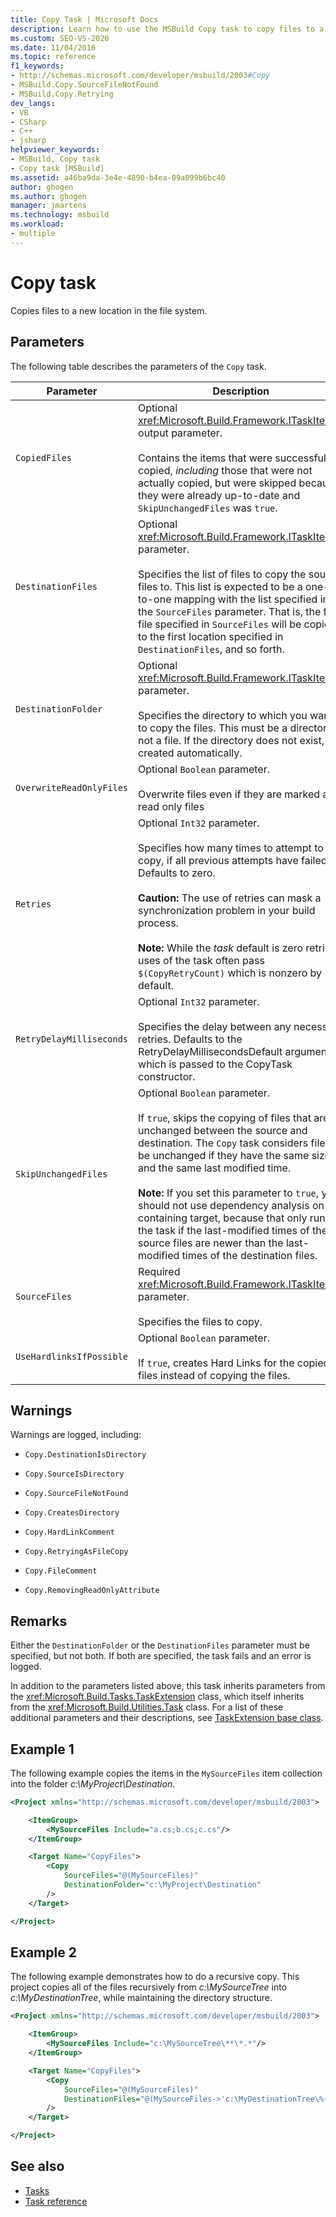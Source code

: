 ```yaml
---
title: Copy Task | Microsoft Docs
description: Learn how to use the MSBuild Copy task to copy files to a new file or folder location in the file system.
ms.custom: SEO-VS-2020
ms.date: 11/04/2016
ms.topic: reference
f1_keywords:
- http://schemas.microsoft.com/developer/msbuild/2003#Copy
- MSBuild.Copy.SourceFileNotFound
- MSBuild.Copy.Retrying
dev_langs:
- VB
- CSharp
- C++
- jsharp
helpviewer_keywords:
- MSBuild, Copy task
- Copy task [MSBuild]
ms.assetid: a46ba9da-3e4e-4890-b4ea-09a099b6bc40
author: ghogen
ms.author: ghogen
manager: jmartens
ms.technology: msbuild
ms.workload:
- multiple
---
```

# Copy task

Copies files to a new location in the file system.

## Parameters

The following table describes the parameters of the `Copy` task.

|Parameter|Description|
|---------------|-----------------|
|`CopiedFiles`|Optional <xref:Microsoft.Build.Framework.ITaskItem>`[]` output parameter.<br /><br /> Contains the items that were successfully copied, *including* those that were not actually copied, but were skipped because they were already up-to-date and `SkipUnchangedFiles` was `true`.|
|`DestinationFiles`|Optional <xref:Microsoft.Build.Framework.ITaskItem>`[]` parameter.<br /><br /> Specifies the list of files to copy the source files to. This list is expected to be a one-to-one mapping with the list specified in the `SourceFiles` parameter. That is, the first file specified in `SourceFiles` will be copied to the first location specified in `DestinationFiles`, and so forth.|
|`DestinationFolder`|Optional <xref:Microsoft.Build.Framework.ITaskItem> parameter.<br /><br /> Specifies the directory to which you want to copy the files. This must be a directory, not a file. If the directory does not exist, it is created automatically.|
|`OverwriteReadOnlyFiles`|Optional `Boolean` parameter.<br /><br /> Overwrite files even if they are marked as read only files|
|`Retries`|Optional `Int32` parameter.<br /><br /> Specifies how many times to attempt to copy, if all previous attempts have failed. Defaults to zero.<br /><br /> **Caution:** The use of retries can mask a synchronization problem in your build process.<br /><br /> **Note:** While the *task* default is zero retries, uses of the task often pass `$(CopyRetryCount)` which is nonzero by default.|
|`RetryDelayMilliseconds`|Optional `Int32` parameter.<br /><br /> Specifies the delay between any necessary retries. Defaults to the RetryDelayMillisecondsDefault argument, which is passed to the CopyTask constructor.|
|`SkipUnchangedFiles`|Optional `Boolean` parameter.<br /><br /> If `true`, skips the copying of files that are unchanged between the source and destination. The `Copy` task considers files to be unchanged if they have the same size and the same last modified time. <br /><br /> **Note:**  If you set this parameter to `true`, you should not use dependency analysis on the containing target, because that only runs the task if the last-modified times of the source files are newer than the last-modified times of the destination files.|
|`SourceFiles`|Required <xref:Microsoft.Build.Framework.ITaskItem>`[]` parameter.<br /><br /> Specifies the files to copy.|
|`UseHardlinksIfPossible`|Optional `Boolean` parameter.<br /><br /> If `true`, creates Hard Links for the copied files instead of copying the files.|

## Warnings

Warnings are logged, including:

- `Copy.DestinationIsDirectory`

- `Copy.SourceIsDirectory`

- `Copy.SourceFileNotFound`

- `Copy.CreatesDirectory`

- `Copy.HardLinkComment`

- `Copy.RetryingAsFileCopy`

- `Copy.FileComment`

- `Copy.RemovingReadOnlyAttribute`

## Remarks

Either the `DestinationFolder` or the `DestinationFiles` parameter must be specified, but not both. If both are specified, the task fails and an error is logged.

In addition to the parameters listed above, this task inherits parameters from the <xref:Microsoft.Build.Tasks.TaskExtension> class, which itself inherits from the <xref:Microsoft.Build.Utilities.Task> class. For a list of these additional parameters and their descriptions, see [TaskExtension base class](../msbuild/taskextension-base-class.md).

## Example 1

The following example copies the items in the `MySourceFiles` item collection into the folder *c:\MyProject\Destination*.

```xml
<Project xmlns="http://schemas.microsoft.com/developer/msbuild/2003">

    <ItemGroup>
        <MySourceFiles Include="a.cs;b.cs;c.cs"/>
    </ItemGroup>

    <Target Name="CopyFiles">
        <Copy
            SourceFiles="@(MySourceFiles)"
            DestinationFolder="c:\MyProject\Destination"
        />
    </Target>

</Project>
```

## Example 2

The following example demonstrates how to do a recursive copy. This project copies all of the files recursively from *c:\MySourceTree* into *c:\MyDestinationTree*, while maintaining the directory structure.

```xml
<Project xmlns="http://schemas.microsoft.com/developer/msbuild/2003">

    <ItemGroup>
        <MySourceFiles Include="c:\MySourceTree\**\*.*"/>
    </ItemGroup>

    <Target Name="CopyFiles">
        <Copy
            SourceFiles="@(MySourceFiles)"
            DestinationFiles="@(MySourceFiles->'c:\MyDestinationTree\%(RecursiveDir)%(Filename)%(Extension)')"
        />
    </Target>

</Project>
```

## See also

- [Tasks](../msbuild/msbuild-tasks.md)
- [Task reference](../msbuild/msbuild-task-reference.md)
